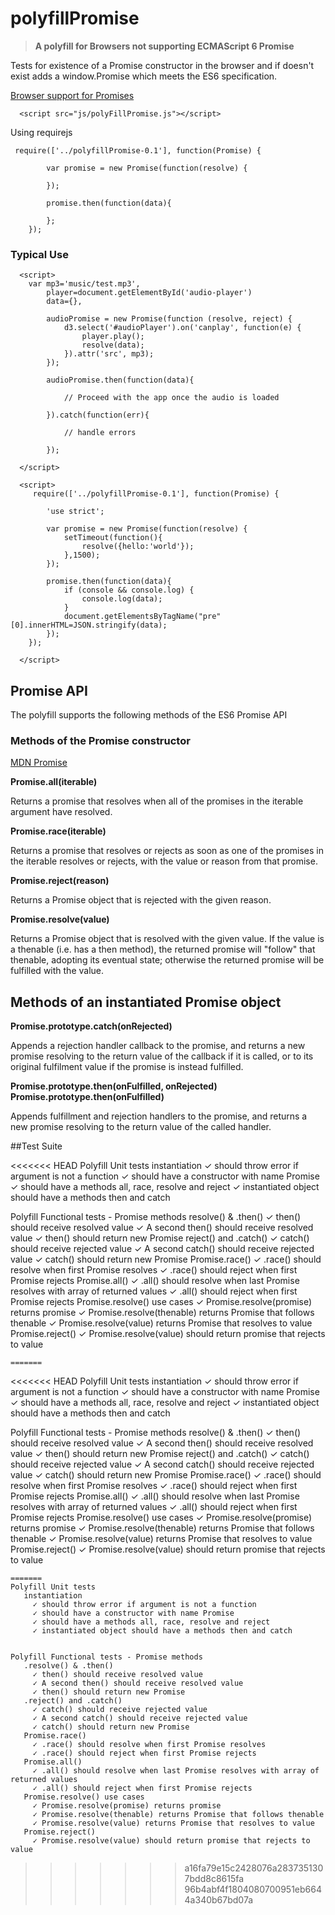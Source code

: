 # polyfillPromise
<blockquote><strong> A polyfill for Browsers not supporting ECMAScript 6 Promise</strong></blockquote>


Tests for existence of a Promise constructor in the browser and if doesn't exist adds a window.Promise which meets the ES6 specification.

[Browser support for Promises](http://caniuse.com/#feat=promises)


```
  <script src="js/polyFillPromise.js"></script>
```
Using requirejs

```
 require(['../polyfillPromise-0.1'], function(Promise) {

        var promise = new Promise(function(resolve) {
        
        });

        promise.then(function(data){
        
        };
    });
```
### Typical Use
```
  <script>
	var mp3='music/test.mp3', 
		player=document.getElementById('audio-player')
		data={},
		
		audioPromise = new Promise(function (resolve, reject) {
            d3.select('#audioPlayer').on('canplay', function(e) {
                player.play();
                resolve(data);
            }).attr('src', mp3);
        });
        
        audioPromise.then(function(data){
        
        	// Proceed with the app once the audio is loaded 
        
        }).catch(function(err){
       
       		// handle errors
        
        });
  
  </script>
```

```
  <script>
	 require(['../polyfillPromise-0.1'], function(Promise) {

        'use strict';

        var promise = new Promise(function(resolve) {
            setTimeout(function(){
                resolve({hello:'world'});
            },1500);
        });

        promise.then(function(data){
            if (console && console.log) {
                console.log(data);
            }
            document.getElementsByTagName("pre"[0].innerHTML=JSON.stringify(data);
        });
    });
      
  </script>
```
## Promise API

The polyfill supports the following methods of the ES6 Promise API

### Methods of the Promise constructor

[MDN Promise](https://developer.mozilla.org/en/docs/Web/JavaScript/Reference/Global_Objects/Promise)

**Promise.all(iterable)**

Returns a promise that resolves when all of the promises in the iterable argument have resolved.

**Promise.race(iterable)**

Returns a promise that resolves or rejects as soon as one of the promises in the iterable resolves or rejects, with the value or reason from that promise.

**Promise.reject(reason)**

Returns a Promise object that is rejected with the given reason.

**Promise.resolve(value)**

Returns a Promise object that is resolved with the given value. If the value is a thenable (i.e. has a then method), the returned promise will "follow" that thenable, adopting its eventual state; otherwise the returned promise will be fulfilled with the value.

## Methods of an instantiated Promise object

**Promise.prototype.catch(onRejected)**

Appends a rejection handler callback to the promise, and returns a new promise resolving to the return value of the callback if it is called, or to its original fulfilment value if the promise is instead fulfilled.

**Promise.prototype.then(onFulfilled, onRejected)**<br/>**Promise.prototype.then(onFulfilled)**

Appends fulfillment and rejection handlers to the promise, and returns a new promise resolving to the return value of the called handler.

##Test Suite

<<<<<<< HEAD
Polyfill Unit tests
    instantiation
      ✓ should throw error if argument is not a function
      ✓ should have a constructor with name Promise
      ✓ should have a methods all, race, resolve and reject
      ✓ instantiated object should have a methods then and catch


Polyfill Functional tests - Promise methods
    resolve() & .then()
      ✓ then() should receive resolved value
      ✓ A second then() should receive resolved value
      ✓ then() should return new Promise
    reject() and .catch()
      ✓ catch() should receive rejected value
      ✓ A second catch() should receive rejected value
      ✓ catch() should return new Promise
    Promise.race()
      ✓ .race() should resolve when first Promise resolves
      ✓ .race() should reject when first Promise rejects
    Promise.all()
      ✓ .all() should resolve when last Promise resolves with array of returned values
      ✓ .all() should reject when first Promise rejects
    Promise.resolve() use cases
      ✓ Promise.resolve(promise) returns promise
      ✓ Promise.resolve(thenable) returns Promise that follows thenable
      ✓ Promise.resolve(value) returns Promise that resolves to value
    Promise.reject() 
      ✓ Promise.resolve(value) should return promise that rejects to value

 ```
=======
```
<<<<<<< HEAD
Polyfill Unit tests    instantiation      ✓ should throw error if argument is not a function      ✓ should have a constructor with name Promise      ✓ should have a methods all, race, resolve and reject      ✓ instantiated object should have a methods then and catchPolyfill Functional tests - Promise methods    resolve() & .then()      ✓ then() should receive resolved value      ✓ A second then() should receive resolved value      ✓ then() should return new Promise    reject() and .catch()      ✓ catch() should receive rejected value      ✓ A second catch() should receive rejected value      ✓ catch() should return new Promise    Promise.race()      ✓ .race() should resolve when first Promise resolves      ✓ .race() should reject when first Promise rejects    Promise.all()      ✓ .all() should resolve when last Promise resolves with array of returned values      ✓ .all() should reject when first Promise rejects    Promise.resolve() use cases      ✓ Promise.resolve(promise) returns promise      ✓ Promise.resolve(thenable) returns Promise that follows thenable      ✓ Promise.resolve(value) returns Promise that resolves to value    Promise.reject()       ✓ Promise.resolve(value) should return promise that rejects to value ```
=======
Polyfill Unit tests    instantiation      ✓ should throw error if argument is not a function      ✓ should have a constructor with name Promise      ✓ should have a methods all, race, resolve and reject      ✓ instantiated object should have a methods then and catchPolyfill Functional tests - Promise methods    .resolve() & .then()      ✓ then() should receive resolved value      ✓ A second then() should receive resolved value      ✓ then() should return new Promise    .reject() and .catch()      ✓ catch() should receive rejected value      ✓ A second catch() should receive rejected value      ✓ catch() should return new Promise    Promise.race()      ✓ .race() should resolve when first Promise resolves      ✓ .race() should reject when first Promise rejects    Promise.all()      ✓ .all() should resolve when last Promise resolves with array of returned values      ✓ .all() should reject when first Promise rejects    Promise.resolve() use cases      ✓ Promise.resolve(promise) returns promise      ✓ Promise.resolve(thenable) returns Promise that follows thenable      ✓ Promise.resolve(value) returns Promise that resolves to value    Promise.reject()       ✓ Promise.resolve(value) should return promise that rejects to value ```
>>>>>>> a16fa79e15c2428076a2837351307bdd8c8615fa
>>>>>>> 96b4abf4f1804080700951eb6644a340b67bd07a
